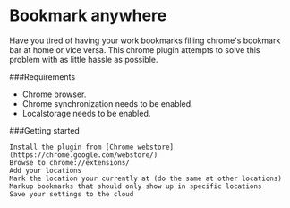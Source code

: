 Bookmark anywhere
=================
Have you tired of having your work bookmarks filling chrome's bookmark bar at home or vice versa. This chrome plugin attempts to solve this problem with as little hassle as possible.

###Requirements
* Chrome browser.
* Chrome synchronization needs to be enabled.
* Localstorage needs to be enabled.

###Getting started
``` 
Install the plugin from [Chrome webstore] (https://chrome.google.com/webstore/)
Browse to chrome://extensions/
Add your locations
Mark the location your currently at (do the same at other locations)
Markup bookmarks that should only show up in specific locations
Save your settings to the cloud
```
